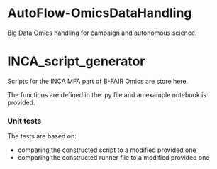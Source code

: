 # AutoFlow-OmicsDataHandling
Big Data Omics handling for campaign and autonomous science.

# INCA_script_generator
Scripts for the INCA MFA part of B-FAIR Omics are store here.

The functions are defined in the .py file and an example notebook is provided.

### Unit tests
The tests are based on:
- comparing the constructed script to a modified provided one
- comparing the constructed runner file to a modified provided one